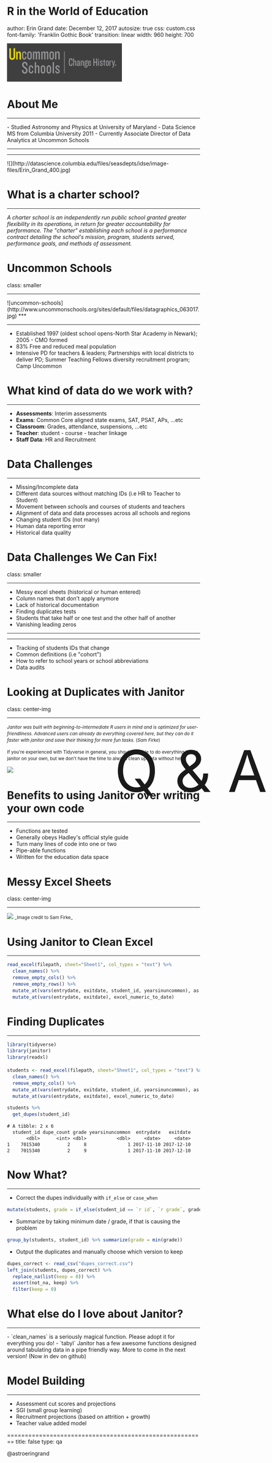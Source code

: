 R in the World of Education
========================================================
author: Erin Grand
date: December 12, 2017
autosize: true
css: custom.css
font-family: 'Franklin Gothic Book'
transition: linear
width: 960
height: 700

<style>
.reveal h1, .reveal h2, .reveal h3 {
  word-wrap: normal;
  -moz-hyphens: none;
}

</style>

<div class="footer" style="top: 85%; left: 1%"><img src="US.png" height="100px" width="300" /></div>




About Me
========================================================
<hr></hr>
- Studied Astronomy and Physics at University of Maryland
- Data Science MS from Columbia University 2011
- Currently Associate Director of Data Analytics at Uncommon Schools

***
<hr></hr>
![](http://datascience.columbia.edu/files/seasdepts/idse/image-files/Erin_Grand_400.jpg)


What is a charter school?
========================================================
<hr></hr> 

_A charter school is an independently run public school granted greater flexibility in its operations, in return for greater accountability for performance. The "charter" establishing each school is a performance contract detailing the school's mission, program, students served, performance goals, and methods of assessment._

Uncommon Schools
========================================================
class: smaller
<hr></hr>
![uncommon-schools](http://www.uncommonschools.org/sites/default/files/datagraphics_063017.jpg)
***
<hr></hr>

- Established 1997 (oldest school opens-North Star Academy in Newark); 2005 - CMO formed
- 83% Free and reduced meal population
- Intensive PD for teachers & leaders; Partnerships with local districts to deliver PD; Summer Teaching Fellows diversity recruitment program; Camp Uncommon


What kind of data do we work with? 
========================================================
<hr></hr>

- **Assessments**: Interim assessments
- **Exams**: Common Core aligned state exams, SAT, PSAT, APs, ...etc
- **Classroom**: Grades, attendance, suspensions, ...etc
- **Teacher**: student - course - teacher linkage
- **Staff Data**: HR and Recruitment

Data Challenges
========================================================
<hr></hr>

- Missing/Incomplete data
- Different data sources without matching IDs (i.e HR to Teacher to Student)
- Movement between schools and courses of students and teachers
- Alignment of data and data processes across all schools and regions
- Changing student IDs (not many)
- Human data reporting error
- Historical data quality

Data Challenges We Can Fix!
========================================================
class: smaller
<hr></hr>

- Messy excel sheets (historical or human entered)
- Column names that don't apply anymore
- Lack of historical documentation
- Finding duplicates tests
- Students that take half or one test and the other half of another
- Vanishing leading zeros

***
<hr></hr>

- Tracking of students IDs that change
- Common definitions (i.e "cohort")
- How to refer to school years or school abbreviations
- Data audits

<!-- - disciplinary codes are entered differently, excel vs salesforces... etc -->
<!-- - when we get the data from PSAT and SAT, we don't always use IDs so lots of manual teachers, TN -->
<!-- - enrollment + student mobility in the middle of the year, audits in Sep but not done till end of Nov -->
<!-- - carry through of data problems through multiple channels  -->
<!-- - way the use the systems, connecting things to each other -->
<!-- - duplication across systems (tableau and insight showing the same thing) -->
<!-- Solutions: -->
<!-- - `clean_names` -->
<!-- - `get_dupes / verify(nrow(.) == 0)` -->
<!-- - `group_by()` / `mutate()` - pick one of these dupes by some rule -->
<!-- - key word searches for financial tags -->

Looking at Duplicates with Janitor
========================================================
class: center-img
<hr></hr>

<small>*Janitor was built with beginning-to-intermediate R users in mind and is optimized for user-friendliness. Advanced users can already do everything covered here, but they can do it faster with janitor and save their thinking for more fun tasks.* (_Sam Firke_) </small>

<small>If you're experienced with Tidyverse in general, you should be able to do everything inside janitor on your own, but we don't have the time to always clean up data without help. </small>

![](http://media3.giphy.com/media/3oKIPCSX4UHmuS41TG/giphy-downsized.gif)


Benefits to using Janitor over writing your own code
========================================================
<hr></hr>

- Functions are tested
- Generally obeys Hadley's official style guide
- Turn many lines of code into one or two
- Pipe-able functions
- Written for the education data space

Messy Excel Sheets 
========================================================
class: center-img

<hr></hr>

<img src = "https://github.com/sfirke/janitor/raw/master/tools/readme/dirty_data.PNG" >
<small>_Image credit to Sam Firke_</small>


Using Janitor to Clean Excel 
========================================================
<hr></hr>


```r
read_excel(filepath, sheet="Sheet1", col_types = "text") %>%
  clean_names() %>%
  remove_empty_cols() %>%
  remove_empty_rows() %>%
  mutate_at(vars(entrydate, exitdate, student_id, yearsinuncommon), as.numeric) %>%
  mutate_at(vars(entrydate, exitdate), excel_numeric_to_date) 
```






Finding Duplicates
========================================================
<hr></hr>


```r
library(tidyverse)
library(janitor)
library(readxl)

students <- read_excel(filepath, sheet="Sheet1", col_types = "text") %>%
  clean_names() %>%
  remove_empty_cols() %>%
  mutate_at(vars(entrydate, exitdate, student_id, yearsinuncommon), as.numeric) %>%
  mutate_at(vars(entrydate, exitdate), excel_numeric_to_date)
```



```r
students %>% 
  get_dupes(student_id)
```

```
# A tibble: 2 x 6
  student_id dupe_count grade yearsinuncommon  entrydate   exitdate
       <dbl>      <int> <dbl>           <dbl>     <date>     <date>
1    7015340          2     8               1 2017-11-10 2017-12-10
2    7015340          2     9               1 2017-11-10 2017-12-10
```


Now What?
========================================================
<hr></hr>



- Correct the dupes individually with `if_else` or `case_when`


```r
mutate(students, grade = if_else(student_id == `r id`, `r grade`, grade))
```

- Summarize by taking minimum date / grade, if that is causing the problem


```r
group_by(students, student_id) %>% summarize(grade = min(grade))
```

- Output the duplicates and manually choose which version to keep


```r
dupes_correct <- read_csv("dupes_correct.csv")
left_join(students, dupes_correct) %>%
  replace_na(list(keep = 0)) %>%
  assert(not_na, keep) %>%
  filter(keep = 0)
```

What else do I love about Janitor?
========================================================
<hr></hr>
- `clean_names` is a seriously magical function. Please adopt it for everything you do!
- `tabyl` Janitor has a few awesome functions designed around tabulating data in a pipe friendly way. More to come in the next version! (Now in dev on github)


Model Building
========================================================
<hr></hr>

- Assessment cut scores and projections
- SGI (small group learning)
- Recruitment projections (based on attrition + growth)
- Teacher value added model

========================================================
title: false
type: qa
<div style="position:fixed; top:50%;text-align:center;width:100%; display:block;   font-size: 150px;">
Q & A
</div>
<div class="footer">@astroeringrand</div>




